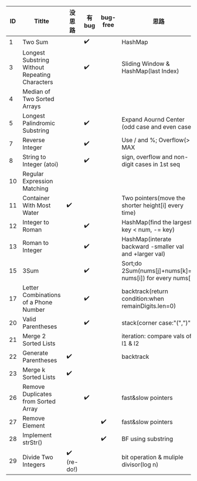 ID | Titlte| 没思路 | 有bug |bug-free| 思路
------------ | ------------- | ------------ | ------------- | ------------- | -------------
1 | Two Sum |  |:heavy_check_mark: || HashMap|
3 | Longest Substring Without Repeating Characters  | |:heavy_check_mark: | | Sliding Window & HashMap(last Index)
4 | Median of Two Sorted Arrays  | | || 
5 | Longest Palindromic Substring  | |:heavy_check_mark: | | Expand Aournd Center (odd case and even case)
7 | Reverse Integer  | |:heavy_check_mark: | | Use / and %; Overflow(> MAX || < MIN)
8 | String to Integer (atoi)  | |:heavy_check_mark: | | sign, overflow and non-digit cases in 1st seq
10 | Regular Expression Matching  | | | |
11 | Container With Most Water | :heavy_check_mark: | | |Two pointers(move the shorter height[i] every time)
12 | Integer to Roman  | |:heavy_check_mark: | | HashMap(find the largest key < num, -= key) 
13 | Roman to Integer  | |:heavy_check_mark: | | HashMap(interate backward -smaller val and +larger val)
15 | 3Sum  | |:heavy_check_mark: | | Sort;do 2Sum(nums[j]+nums[k]=-nums[i]) for every nums[i]
17 | Letter Combinations of a Phone Number  | |:heavy_check_mark: | | backtrack(return condition:when remainDigits.len=0)
20 | Valid Parentheses  | |:heavy_check_mark: | | stack(corner case:"(",")")
21 | Merge 2 Sorted Lists | | | | iteration: compare vals of l1 & l2
22 | Generate Parentheses |:heavy_check_mark: | | | backtrack
23 | Merge k Sorted Lists |:heavy_check_mark: | | |
26 | Remove Duplicates from Sorted Array | |:heavy_check_mark:|  | fast&slow pointers
27 | Remove Element | | |:heavy_check_mark:| fast&slow pointers
28 | Implement strStr() | | |:heavy_check_mark:| BF using substring
29 | Divide Two Integers | :heavy_check_mark: (re-do!) | || bit operation & muliple divisor(log n) 
